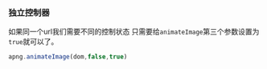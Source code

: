 ### 独立控制器

如果同一个url我们需要不同的控制状态 只需要给`animateImage`第三个参数设置为`true`就可以了。

```js
apng.animateImage(dom,false,true)
```